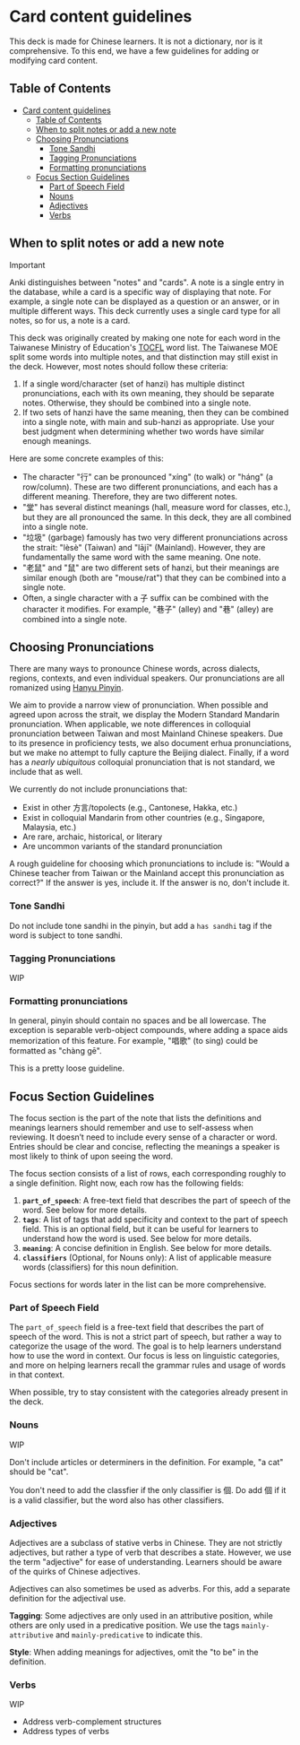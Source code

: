 # Card content guidelines

This deck is made for Chinese learners. It is not a dictionary, nor is it comprehensive. To this end, we have a few guidelines for adding or modifying card content.

## Table of Contents

- [Card content guidelines](#card-content-guidelines)
  - [Table of Contents](#table-of-contents)
  - [When to split notes or add a new note](#when-to-split-notes-or-add-a-new-note)
  - [Choosing Pronunciations](#choosing-pronunciations)
    - [Tone Sandhi](#tone-sandhi)
    - [Tagging Pronunciations](#tagging-pronunciations)
    - [Formatting pronunciations](#formatting-pronunciations)
  - [Focus Section Guidelines](#focus-section-guidelines)
    - [Part of Speech Field](#part-of-speech-field)
    - [Nouns](#nouns)
    - [Adjectives](#adjectives)
    - [Verbs](#verbs)

## When to split notes or add a new note

> [!IMPORTANT]
> Anki distinguishes between "notes" and "cards". A note is a single entry in the database, while a card is a specific way of displaying that note. For example, a single note can be displayed as a question or an answer, or in multiple different ways. This deck currently uses a single card type for all notes, so for us, a note is a card.

This deck was originally created by making one note for each word in the Taiwanese Ministry of Education's [TOCFL](https://coct.naer.edu.tw/page.jsp?ID=41) word list. The Taiwanese MOE split some words into multiple notes, and that distinction may still exist in the deck. However, most notes should follow these criteria:

1. If a single word/character (set of hanzi) has multiple distinct pronunciations, each with its own meaning, they should be separate notes. Otherwise, they should be combined into a single note.
2. If two sets of hanzi have the same meaning, then they can be combined into a single note, with main and sub-hanzi as appropriate. Use your best judgment when determining whether two words have similar enough meanings.

Here are some concrete examples of this:

- The character "行" can be pronounced "xíng" (to walk) or "háng" (a row/column). These are two different pronunciations, and each has a different meaning. Therefore, they are two different notes.
- "堂" has several distinct meanings (hall, measure word for classes, etc.), but they are all pronounced the same. In this deck, they are all combined into a single note.
- "垃圾" (garbage) famously has two very different pronunciations across the strait: "lèsè" (Taiwan) and "lājī" (Mainland). However, they are fundamentally the same word with the same meaning. One note.
- "老鼠" and "鼠" are two different sets of hanzi, but their meanings are similar enough (both are "mouse/rat") that they can be combined into a single note.
- Often, a single character with a 子 suffix can be combined with the character it modifies. For example, "巷子" (alley) and "巷" (alley) are combined into a single note.

## Choosing Pronunciations

There are many ways to pronounce Chinese words, across dialects, regions, contexts, and even individual speakers. Our pronunciations are all romanized using [Hanyu Pinyin](https://en.wikipedia.org/wiki/Pinyin).

We aim to provide a narrow view of pronunciation. When possible and agreed upon across the strait, we display the Modern Standard Mandarin pronunciation. When applicable, we note differences in colloquial pronunciation between Taiwan and most Mainland Chinese speakers. Due to its presence in proficiency tests, we also document erhua pronunciations, but we make no attempt to fully capture the Beijing dialect. Finally, if a word has a *nearly ubiquitous* colloquial pronunciation that is not standard, we include that as well.

We currently do not include pronunciations that:

- Exist in other 方言/topolects (e.g., Cantonese, Hakka, etc.)
- Exist in colloquial Mandarin from other countries (e.g., Singapore, Malaysia, etc.)
- Are rare, archaic, historical, or literary
- Are uncommon variants of the standard pronunciation

A rough guideline for choosing which pronunciations to include is: "Would a Chinese teacher from Taiwan or the Mainland accept this pronunciation as correct?" If the answer is yes, include it. If the answer is no, don't include it.

### Tone Sandhi

Do not include tone sandhi in the pinyin, but add a `has sandhi` tag if the word is subject to tone sandhi.

### Tagging Pronunciations

WIP
<!-- 

To clarify the usage of different pronunciations, we use a tagging system. These are the tags we use:

- `Standard`: Modern Standard Mandarin pronunciation. This is the default pronunciation for a word. Generally agreed to across the strait.
- `variant`: Nonstandard but noteworthy variants. Even better if you can add a note about the context in which the variant is used.
- `Mainland`: Pronunciations that are specific to Mainland China.
- `Taiwan`: Pronunciations that are specific to Taiwan.
- `erhua`: 兒化, if it wasnt already obvious by the presence of 兒/儿. Pronunciations with the `erhua` tag don't also need a `Mainland` tag.
- `has sandhi`: Pronunciations that are subject to tone sandhi.

There are also `meta:` prefixed tags which are temporary and undocumented. 
-->

### Formatting pronunciations

In general, pinyin should contain no spaces and be all lowercase. The exception is separable verb-object compounds, where adding a space aids memorization of this feature. For example, "唱歌" (to sing) could be formatted as "chàng gē".

This is a pretty loose guideline.

## Focus Section Guidelines

The focus section is the part of the note that lists the definitions and meanings learners should remember and use to self-assess when reviewing. It doesn’t need to include every sense of a character or word. Entries should be clear and concise, reflecting the meanings a speaker is most likely to think of upon seeing the word.

The focus section consists of a list of rows, each corresponding roughly to a single definition. Right now, each row has the following fields:

1. **`part_of_speech`**: A free-text field that describes the part of speech of the word. See below for more details.
2. **`tags`**: A list of tags that add specificity and context to the part of speech field. This is an optional field, but it can be useful for learners to understand how the word is used. See below for more details.
3. **`meaning`**: A concise definition in English. See below for more details.
4. **`classifiers`** (Optional, for Nouns only): A list of applicable measure words (classifiers) for this noun definition.

Focus sections for words later in the list can be more comprehensive.

### Part of Speech Field

The `part_of_speech` field is a free-text field that describes the part of speech of the word. This is not a strict part of speech, but rather a way to categorize the usage of the word. The goal is to help learners understand how to use the word in context. Our focus is less on linguistic categories, and more on helping learners recall the grammar rules and usage of words in that context.

When possible, try to stay consistent with the categories already present in the deck.

### Nouns

WIP

Don't include articles or determiners in the definition. For example, "a cat" should be "cat".

You don't need to add the classfier if the only classifier is 個. Do add 個 if it is a valid classifier, but the word also has other classifiers.

### Adjectives

Adjectives are a subclass of stative verbs in Chinese. They are not strictly adjectives, but rather a type of verb that describes a state. However, we use the term "adjective" for ease of understanding. Learners should be aware of the quirks of Chinese adjectives.

Adjectives can also sometimes be used as adverbs. For this, add a separate definition for the adjectival use.

**Tagging**: Some adjectives are only used in an attributive position, while others are only used in a predicative position. We use the tags `mainly-attributive` and `mainly-predicative` to indicate this.

**Style**: When adding meanings for adjectives, omit the "to be" in the definition.

### Verbs

WIP

- Address verb-complement structures
- Address types of verbs

